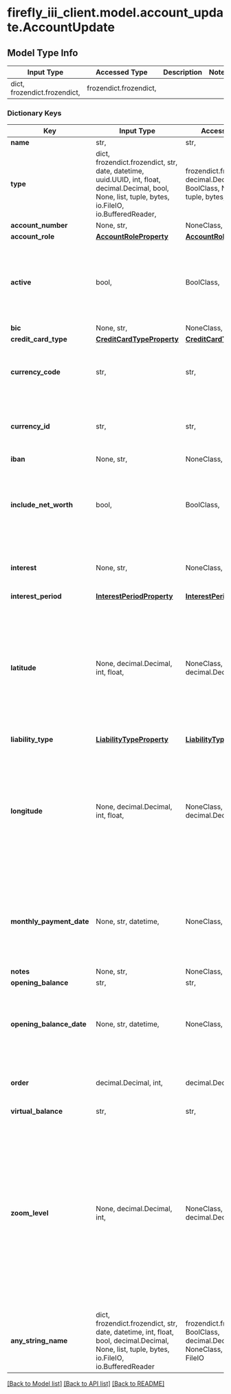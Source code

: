 # firefly_iii_client.model.account_update.AccountUpdate

## Model Type Info
Input Type | Accessed Type | Description | Notes
------------ | ------------- | ------------- | -------------
dict, frozendict.frozendict,  | frozendict.frozendict,  |  | 

### Dictionary Keys
Key | Input Type | Accessed Type | Description | Notes
------------ | ------------- | ------------- | ------------- | -------------
**name** | str,  | str,  |  | 
**type** | dict, frozendict.frozendict, str, date, datetime, uuid.UUID, int, float, decimal.Decimal, bool, None, list, tuple, bytes, io.FileIO, io.BufferedReader,  | frozendict.frozendict, str, decimal.Decimal, BoolClass, NoneClass, tuple, bytes, FileIO |  | 
**account_number** | None, str,  | NoneClass, str,  |  | [optional] 
**account_role** | [**AccountRoleProperty**](AccountRoleProperty.md) | [**AccountRoleProperty**](AccountRoleProperty.md) |  | [optional] 
**active** | bool,  | BoolClass,  | If omitted, defaults to true. | [optional] if omitted the server will use the default value of True
**bic** | None, str,  | NoneClass, str,  |  | [optional] 
**credit_card_type** | [**CreditCardTypeProperty**](CreditCardTypeProperty.md) | [**CreditCardTypeProperty**](CreditCardTypeProperty.md) |  | [optional] 
**currency_code** | str,  | str,  | Use either currency_id or currency_code. Defaults to the user&#x27;s default currency. | [optional] 
**currency_id** | str,  | str,  | Use either currency_id or currency_code. Defaults to the user&#x27;s default currency. | [optional] 
**iban** | None, str,  | NoneClass, str,  |  | [optional] 
**include_net_worth** | bool,  | BoolClass,  | If omitted, defaults to true. | [optional] if omitted the server will use the default value of True
**interest** | None, str,  | NoneClass, str,  | Mandatory when type is liability. Interest percentage. | [optional] 
**interest_period** | [**InterestPeriodProperty**](InterestPeriodProperty.md) | [**InterestPeriodProperty**](InterestPeriodProperty.md) |  | [optional] 
**latitude** | None, decimal.Decimal, int, float,  | NoneClass, decimal.Decimal,  | Latitude of the account&#x27;s location, if applicable. Can be used to draw a map. If omitted, the existing location will be kept. If submitted as NULL, the current location will be removed. | [optional] value must be a 64 bit float
**liability_type** | [**LiabilityTypeProperty**](LiabilityTypeProperty.md) | [**LiabilityTypeProperty**](LiabilityTypeProperty.md) |  | [optional] 
**longitude** | None, decimal.Decimal, int, float,  | NoneClass, decimal.Decimal,  | Latitude of the account&#x27;s location, if applicable. Can be used to draw a map. If omitted, the existing location will be kept. If submitted as NULL, the current location will be removed. | [optional] value must be a 64 bit float
**monthly_payment_date** | None, str, datetime,  | NoneClass, str,  | Mandatory when the account_role is ccAsset. Moment at which CC payment installments are asked for by the bank. | [optional] value must conform to RFC-3339 date-time
**notes** | None, str,  | NoneClass, str,  |  | [optional] 
**opening_balance** | str,  | str,  |  | [optional] 
**opening_balance_date** | None, str, datetime,  | NoneClass, str,  |  | [optional] value must conform to RFC-3339 date-time
**order** | decimal.Decimal, int,  | decimal.Decimal,  | Order of the account | [optional] value must be a 32 bit integer
**virtual_balance** | str,  | str,  |  | [optional] 
**zoom_level** | None, decimal.Decimal, int,  | NoneClass, decimal.Decimal,  | Zoom level for the map, if drawn. This to set the box right. Unfortunately this is a proprietary value because each map provider has different zoom levels. If omitted, the existing location will be kept. If submitted as NULL, the current location will be removed. | [optional] value must be a 32 bit integer
**any_string_name** | dict, frozendict.frozendict, str, date, datetime, int, float, bool, decimal.Decimal, None, list, tuple, bytes, io.FileIO, io.BufferedReader | frozendict.frozendict, str, BoolClass, decimal.Decimal, NoneClass, tuple, bytes, FileIO | any string name can be used but the value must be the correct type | [optional]

[[Back to Model list]](../../README.md#documentation-for-models) [[Back to API list]](../../README.md#documentation-for-api-endpoints) [[Back to README]](../../README.md)

